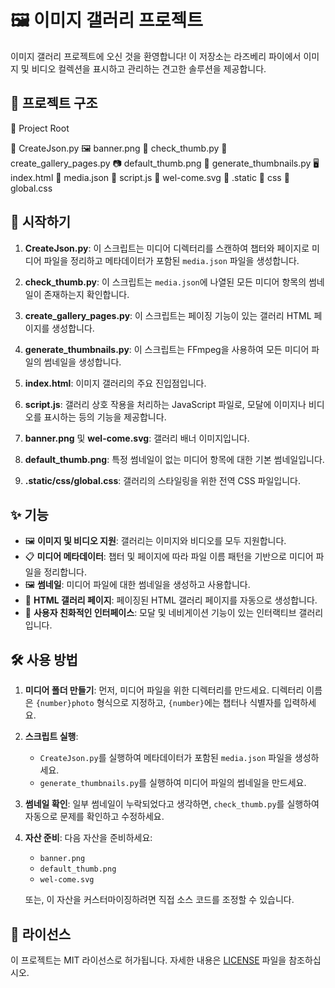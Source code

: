 # 🖼️ 이미지 갤러리 프로젝트

이미지 갤러리 프로젝트에 오신 것을 환영합니다! 이 저장소는 라즈베리 파이에서 이미지 및 비디오 컬렉션을 표시하고 관리하는 견고한 솔루션을 제공합니다.

## 📂 프로젝트 구조

📁 Project Root

📝 CreateJson.py
🖼️ banner.png
📝 check_thumb.py
📝 create_gallery_pages.py
📷 default_thumb.png
📝 generate_thumbnails.py
🖥️ index.html
📝 media.json
📜 script.js
🎨 wel-come.svg
    📁 .static
        📁 css
            🎨 global.css



## 🚀 시작하기

1. **CreateJson.py**: 이 스크립트는 미디어 디렉터리를 스캔하여 챕터와 페이지로 미디어 파일을 정리하고 메타데이터가 포함된 `media.json` 파일을 생성합니다.

2. **check_thumb.py**: 이 스크립트는 `media.json`에 나열된 모든 미디어 항목의 썸네일이 존재하는지 확인합니다.

3. **create_gallery_pages.py**: 이 스크립트는 페이징 기능이 있는 갤러리 HTML 페이지를 생성합니다.

4. **generate_thumbnails.py**: 이 스크립트는 FFmpeg을 사용하여 모든 미디어 파일의 썸네일을 생성합니다.

5. **index.html**: 이미지 갤러리의 주요 진입점입니다.

6. **script.js**: 갤러리 상호 작용을 처리하는 JavaScript 파일로, 모달에 이미지나 비디오를 표시하는 등의 기능을 제공합니다.

7. **banner.png** 및 **wel-come.svg**: 갤러리 배너 이미지입니다.

8. **default_thumb.png**: 특정 썸네일이 없는 미디어 항목에 대한 기본 썸네일입니다.

9. **.static/css/global.css**: 갤러리의 스타일링을 위한 전역 CSS 파일입니다.

## ✨ 기능

- 🖼️ **이미지 및 비디오 지원**: 갤러리는 이미지와 비디오를 모두 지원합니다.
- 📋 **미디어 메타데이터**: 챕터 및 페이지에 따라 파일 이름 패턴을 기반으로 미디어 파일을 정리합니다.
- 🖼️ **썸네일**: 미디어 파일에 대한 썸네일을 생성하고 사용합니다.
- 📃 **HTML 갤러리 페이지**: 페이징된 HTML 갤러리 페이지를 자동으로 생성합니다.
- 🎯 **사용자 친화적인 인터페이스**: 모달 및 네비게이션 기능이 있는 인터랙티브 갤러리입니다.

## 🛠️ 사용 방법

1. **미디어 폴더 만들기**: 먼저, 미디어 파일을 위한 디렉터리를 만드세요. 디렉터리 이름은 `{number}photo` 형식으로 지정하고, `{number}`에는 챕터나 식별자를 입력하세요.

2. **스크립트 실행**:
   - `CreateJson.py`를 실행하여 메타데이터가 포함된 `media.json` 파일을 생성하세요.
   - `generate_thumbnails.py`를 실행하여 미디어 파일의 썸네일을 만드세요.

3. **썸네일 확인**: 일부 썸네일이 누락되었다고 생각하면, `check_thumb.py`를 실행하여 자동으로 문제를 확인하고 수정하세요.

4. **자산 준비**: 다음 자산을 준비하세요:
   - `banner.png`
   - `default_thumb.png`
   - `wel-come.svg`

   또는, 이 자산을 커스터마이징하려면 직접 소스 코드를 조정할 수 있습니다.


## 📜 라이선스

이 프로젝트는 MIT 라이선스로 허가됩니다. 자세한 내용은 [LICENSE](LICENSE) 파일을 참조하십시오.
